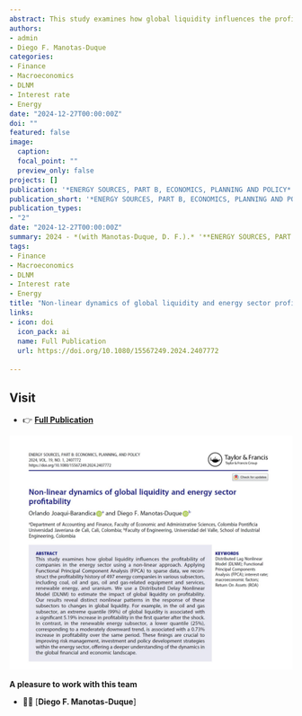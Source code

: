 ```yaml
---
abstract: This study examines how global liquidity influences the profitability of companies in the energy sector using a non-linear approach. Applying Functional Principal Component Analysis (FPCA) to sparse data, we reconstruct the profitability history of 497 energy companies in various subsectors, including coal, oil and gas, oil and gas-related equipment and services, renewable energy, and uranium. We use a Distributed Delay Nonlinear Model (DLNM) to estimate the impact of global liquidity on profitability. Our results reveal distinct nonlinear patterns in the response of these subsectors to changes in global liquidity. For example, in the oil and gas subsector, an extreme quantile (99%) of global liquidity is associated with a significant 5.19% increase in profitability in the first quarter after the shock. In contrast, in the renewable energy subsector, a lower quantile (25%), corresponding to a moderately downward trend, is associated with a 0.73% increase in profitability over the same period. These finings are crucial to improving risk management, investment and policy development strategies within the energy sector, offering a deeper understanding of the dynamics in the global financial and economic landscape.
authors:
- admin
- Diego F. Manotas-Duque
categories:
- Finance
- Macroeconomics
- DLNM
- Interest rate
- Energy
date: "2024-12-27T00:00:00Z"
doi: ""
featured: false
image:
  caption: 
  focal_point: ""
  preview_only: false
projects: []
publication: '*ENERGY SOURCES, PART B, ECONOMICS, PLANNING AND POLICY*'
publication_short: '*ENERGY SOURCES, PART B, ECONOMICS, PLANNING AND POLICY*'
publication_types:
- "2"
date: "2024-12-27T00:00:00Z"
summary: 2024 - *(with Manotas-Duque, D. F.).* '**ENERGY SOURCES, PART B, ECONOMICS, PLANNING AND POLICY**'
tags:
- Finance
- Macroeconomics
- DLNM
- Interest rate
- Energy
title: "Non-linear dynamics of global liquidity and energy sector profitability"
links:
- icon: doi
  icon_pack: ai
  name: Full Publication
  url: https://doi.org/10.1080/15567249.2024.2407772

---
```




## Visit

- 👉 [**Full Publication**](https://doi.org/10.1080/15567249.2024.2407772)


![image info](./imagen1.jpg)



**A pleasure to work with this team**

- 👨‍🏫 [**Diego F. Manotas-Duque**]



